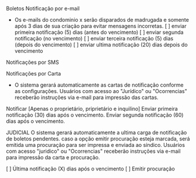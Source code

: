 Boletos
Notificação por e-mail
* Os e-mails do condominio x serão disparados de madrugada e somente após 3 dias de sua criação para evitar mensagens incorretas.
[ ] enviar primeira notificação (5) dias (antes do vencimento)
[ ] enviar segunda notificação (no vencimento)
[ ] enviar terceira notificação (5) dias (depois do vencimento)
[ ] enviar ultima notificação (20) dias depois do vencimento

Notificações por SMS

Notificações por Carta
* O sistema gerará automaticamente as cartas de notificação conforme as configurações. Usuários com acesso ao "Jurídico" ou "Ocorrencias" receberão instruções via e-mail para impressão das cartas.

Notificar [Apenas o proprietário, priprietário e inquilino]
Enviar primeira notificação (30) dias após o vencimento.
Enviar segunda notificação (60) dias após o vencimento.

JUDICIAL
O sistema gerará automaticamente a ultima carga de notificação de boletos pendentes. caso a opção emitir procuração esteja marcada, será emitida uma procuração para ser impressa e enviada ao síndico. Usuários com acesso "juridico" ou "Ocorrencias" receberão instruções via e-mail para impressão da carta e procuração.

[ ] Última notificação (X) dias após o vencimento
[ ] Emitir procuração